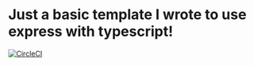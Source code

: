 # Just a basic template I wrote to use express with typescript!

[![CircleCI](https://circleci.com/gh/pringon/express-typescript.svg?style=svg)](https://circleci.com/gh/pringon/express-typescript)